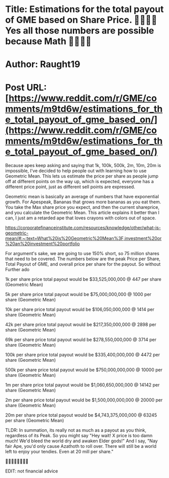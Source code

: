 # Title: Estimations for the total payout of GME based on Share Price. 🦍🚀🚀🚀 Yes all those numbers are possible because Math 🦍🚀🚀🚀
# Author: Raught19
# Post URL: [https://www.reddit.com/r/GME/comments/m9td6w/estimations_for_the_total_payout_of_gme_based_on/](https://www.reddit.com/r/GME/comments/m9td6w/estimations_for_the_total_payout_of_gme_based_on/)


Because apes keep asking and saying that 1k, 100k, 500k, 2m, 10m, 20m is impossible, I've decided to help people out with learning how to use Geometric Mean. This lets us estimate the price per share as people jump off at different points on the way up, which is expected, everyone has a different price point, just as different sell points are expressed.


Geometric mean is basically an average of numbers that have exponential growth. For Apespeak, Bananas that grows more bananas as you eat them. You take the Max share price you expect, and then the current shareprice, and you calculate the Geometric Mean. This article explains it better than I can, I just am a retarded ape that loves crayons with colors out of space.


https://corporatefinanceinstitute.com/resources/knowledge/other/what-is-geometric-mean/#:~:text=What%20is%20Geometric%20Mean%3F,investment%20or%20an%20investment%20portfolio



For argument's sake, we are going to use 150% short, so 75 million shares that need to be covered. The numbers below are the peak Price per Share, Total Payout of GME, and overall price per share for the payout.
So without Further ado


1k per share price total payout would be $33,525,000,000 @ 447 per share (Geometric Mean)


5k per share price total payout would be $75,000,000,000 @ 1000 per share (Geometric Mean)


10k per share price total payout would be $106,050,000,000 @ 1414 per share (Geometric Mean)


42k per share price total payout would be $217,350,000,000 @ 2898 per share (Geometric Mean)


69k per share price total payout would be $278,550,000,000 @ 3714 per share (Geometric Mean)


100k per share price total payout would be $335,400,000,000 @ 4472 per share (Geometric Mean)


500k per share price total payout would be $750,000,000,000 @ 10000 per share (Geometric Mean)


1m per share price total payout would be $1,060,650,000,000 @ 14142 per share (Geometric Mean)


2m per share price total payout would be $1,500,000,000,000 @ 20000 per share (Geometric Mean)


20m per share price total payout would be $4,743,375,000,000 @ 63245 per share (Geometric Mean)



TLDR: In summation, its really not as much as a payout as you think, regardless of its Peak.  So you might say "Hey wait! X price is too damn much! We'd bleed the world dry and awaken Elder gods!" And I say, "Nay fair Ape, you'd only cause Azathoth to roll over. There will still be a world left to enjoy your tendies. Even at 20 mill per share."

🦍🚀🚀🚀🦍🚀🚀🚀

EDIT: not financial advice